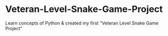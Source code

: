 # Veteran-Level-Snake-Game-Project
Learn concepts of Python &amp; created my first "Veteran Level Snake Game Project" 
